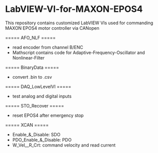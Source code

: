 # LabVIEW-VI-for-MAXON-EPOS4
This repository contains customized LabVIEW VIs used for commanding MAXON EPOS4 motor controller via CANopen

===== AFO_NLF =====
  - read encoder from channel B/ENC
  - Mathscript contains code for Adaptive-Frequency-Oscillator and Nonlinear-Filter

===== BinaryData =====
  - convert .bin to .csv
 
===== DAQ_LowLevelVI =====
  - test analog and digital inputs

===== STO_Recover =====
  - reset EPOS4 after emergency stop

===== XCAN =====
  * Enable_&_Disable: SDO
  * PDO_Enable_&_Disable: PDO
  * W_Vel__R_Crt: command velocity and read current
